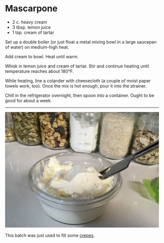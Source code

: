 # Mascarpone

- 2 c. heavy cream
- 3 tbsp. lemon juice
- 1 tsp. cream of tartar

Set up a double boiler (or just float a metal mixing bowl in a large saucepan of
water) on medium-high heat.

Add cream to bowl. Heat until warm.

Whisk in lemon juice and cream of tartar. Stir and continue heating until
temperature reaches about 180°F.

While heating, line a colander with cheesecloth (a couple of moist paper towels
work, too). Once the mix is hot enough, pour it into the strainer.

Chill in the refrigerator overnight, then spoon into a container. Ought to be
good for about a week.

---

![mascarpone](../images/mascarpone.jpg)

This batch was just used to fill some [crepes](./crepes.md).
